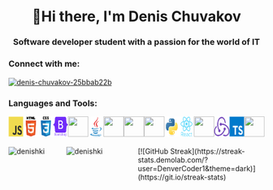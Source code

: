 <h1 align="center">👋Hi there, I'm Denis Chuvakov</h1>
<h3 align="center">Software developer student with a passion for the world of IT</h3>

<h3 align="left">Connect with me:</h3>
<p align="left">
  <a href="https://linkedin.com/in/denis-chuvakov-25bbab22b" target="blank">
    <img align="center" src="https://raw.githubusercontent.com/rahuldkjain/github-profile-readme-generator/master/src/images/icons/Social/linked-in-alt.svg" alt="denis-chuvakov-25bbab22b" height="30" width="40" />
  </a>
</p>

<h3 align="left">Languages and Tools:</h3>
<div style="display: flex; align-items: center;"> 
  <a href="https://developer.mozilla.org/en-US/docs/Web/JavaScript" target="_blank" rel="noreferrer" style="text-decoration: none;"><img src="https://raw.githubusercontent.com/devicons/devicon/master/icons/javascript/javascript-original.svg" width="40" height="40"/></a>
  <a href="https://www.w3.org/html/" target="_blank" rel="noreferrer" style="text-decoration: none;"><img src="https://raw.githubusercontent.com/devicons/devicon/master/icons/html5/html5-original-wordmark.svg" width="40" height="40"/></a>
  <a href="https://www.w3schools.com/css/" target="_blank" rel="noreferrer" style="text-decoration: none;"><img src="https://raw.githubusercontent.com/devicons/devicon/master/icons/css3/css3-original-wordmark.svg" width="40" height="40"/></a>
  <a href="https://getbootstrap.com" target="_blank" rel="noreferrer" style="text-decoration: none;"><img src="https://raw.githubusercontent.com/devicons/devicon/master/icons/bootstrap/bootstrap-plain-wordmark.svg" width="40" height="40"/></a>
  <a href="https://git-scm.com/" target="_blank" rel="noreferrer" style="text-decoration: none;"><img src="https://www.vectorlogo.zone/logos/git-scm/git-scm-icon.svg" width="40" height="40"/></a>
  <a href="https://www.java.com" target="_blank" rel="noreferrer" style="text-decoration: none;"><img src="https://raw.githubusercontent.com/devicons/devicon/master/icons/java/java-original.svg" width="40" height="40"/></a>
  <a href="https://spring.io/" target="_blank" rel="noreferrer" style="text-decoration: none;"><img src="https://www.vectorlogo.zone/logos/springio/springio-icon.svg" width="40" height="40"/></a>
  <a href="https://www.microsoft.com/en-us/sql-server" target="_blank" rel="noreferrer" style="text-decoration: none;"><img src="https://www.svgrepo.com/show/303229/microsoft-sql-server-logo.svg" width="40" height="40"/></a>
  <a href="https://postman.com" target="_blank" rel="noreferrer" style="text-decoration: none;"><img src="https://www.vectorlogo.zone/logos/getpostman/getpostman-icon.svg" width="40" height="40"/></a>
  <a href="https://www.python.org" target="_blank" rel="noreferrer" style="text-decoration: none;"><img src="https://raw.githubusercontent.com/devicons/devicon/master/icons/python/python-original.svg" width="40" height="40"/></a>
  <a href="https://reactjs.org/" target="_blank" rel="noreferrer" style="text-decoration: none;"><img src="https://raw.githubusercontent.com/devicons/devicon/master/icons/react/react-original-wordmark.svg" width="40" height="40"/></a>
  <a href="https://reactnative.dev/" target="_blank" rel="noreferrer" style="text-decoration: none;"><img src="https://reactnative.dev/img/header_logo.svg" width="40" height="40"/></a>
  <a href="https://redux.js.org" target="_blank" rel="noreferrer" style="text-decoration: none;"><img src="https://raw.githubusercontent.com/devicons/devicon/master/icons/redux/redux-original.svg" width="40" height="40"/></a>
  <a href="https://www.typescriptlang.org/" target="_blank" rel="noreferrer" style="text-decoration: none;"><img src="https://raw.githubusercontent.com/devicons/devicon/master/icons/typescript/typescript-original.svg" width="40" height="40"/></a>
  <a href="https://azure.microsoft.com/" target="_blank" rel="noreferrer" style="text-decoration: none;"><img src="https://cdn.svgporn.com/logos/microsoft-azure.svg" width="40" height="40"/></a>
</div>
<br>
<div style="display: flex; justify-content: space-between;">
  <img src="https://github-readme-stats-sigma-five.vercel.app/api/top-langs?username=denishki&show_icons=true&theme=dark&locale=en&layout=compact" alt="denishki" width="345"/>
  <img src="https://github-readme-streak-stats.herokuapp.com/?user=denishki&theme=dark" alt="denishki" width="425"/>
  [![GitHub Streak](https://streak-stats.demolab.com/?user=DenverCoder1&theme=dark)](https://git.io/streak-stats)

</div>

